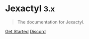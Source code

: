 # Jexactyl <small>3.x</small>

> The documentation for Jexactyl.

[Get Started](/README.md)
[Discord](https://discord.com/invite/qttGR4Z5Pk)